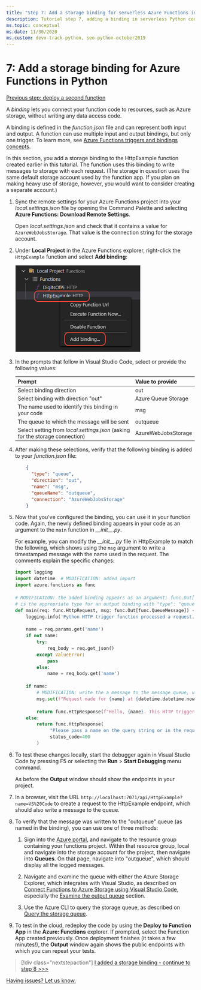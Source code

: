 ```yaml
---
title: "Step 7: Add a storage binding for serverless Azure Functions in Python with VS Code"
description: Tutorial step 7, adding a binding in serverless Python code to write messages to Azure storage.
ms.topic: conceptual
ms.date: 11/30/2020
ms.custom: devx-track-python, seo-python-october2019
---
```


# 7: Add a storage binding for Azure Functions in Python

[Previous step: deploy a second function](tutorial-vs-code-serverless-python-06.md)

A _binding_ lets you connect your function code to resources, such as Azure storage, without writing any data access code.

A binding is defined in the *function.json* file and can represent both input and output. A function can use multiple input and output bindings, but only one trigger. To learn more, see [Azure Functions triggers and bindings concepts](/azure/azure-functions/functions-triggers-bindings).

In this section, you add a storage binding to the HttpExample function created earlier in this tutorial. The function uses this binding to write messages to storage with each request. (The storage in question uses the same default storage account used by the function app. If you plan on making heavy use of storage, however, you would want to consider creating a separate account.)

1. Sync the remote settings for your Azure Functions project into your *local.settings.json* file by opening the Command Palette and selecting **Azure Functions: Download Remote Settings**.

    Open *local.settings.json* and check that it contains a value for `AzureWebJobsStorage`. That value is the connection string for the storage account.

1. Under **Local Project** in the Azure Functions explorer, right-click the `HttpExample` function and select **Add binding**:

    ![Add binding command in the Visual Studio Code explorer](media/tutorial-vs-code-serverless-python/add-binding-command-to-azure-functions-in-visual-studio-code.png)

1. In the prompts that follow in Visual Studio Code, select or provide the following values:

    | Prompt | Value to provide |
    | --- | --- |
    | Select binding direction | out |
    | Select binding with direction "out" | Azure Queue Storage |
    | The name used to identify this binding in your code | msg |
    | The queue to which the message will be sent | outqueue |
    | Select setting from *local.settings.json* (asking for the storage connection) | AzureWebJobsStorage |

1. After making these selections, verify that the following binding is added to your *function.json* file:

    ```json
        {
          "type": "queue",
          "direction": "out",
          "name": "msg",
          "queueName": "outqueue",
          "connection": "AzureWebJobsStorage"
        }
    ```

1. Now that you've configured the binding, you can use it in your function code. Again, the newly defined binding appears in your code as an argument to the `main` function in *\_\_init\_\_.py*.

    For example, you can modify the *\_\_init\_\_.py* file in HttpExample to match the following, which shows using the `msg` argument to write a timestamped message with the name used in the request. The comments explain the specific changes:

    ```python
    import logging
    import datetime  # MODIFICATION: added import
    import azure.functions as func

    # MODIFICATION: the added binding appears as an argument; func.Out[func.QueueMessage]
    # is the appropriate type for an output binding with "type": "queue" (in function.json).
    def main(req: func.HttpRequest, msg: func.Out[func.QueueMessage]) -> func.HttpResponse:
        logging.info('Python HTTP trigger function processed a request.')

        name = req.params.get('name')
        if not name:
            try:
                req_body = req.get_json()
            except ValueError:
                pass
            else:
                name = req_body.get('name')

        if name:
            # MODIFICATION: write the a message to the message queue, using msg.set
            msg.set(f"Request made for {name} at {datetime.datetime.now()}")

            return func.HttpResponse(f"Hello, {name}. This HTTP triggered function executed successfully.")
        else:
            return func.HttpResponse(
                 "Please pass a name on the query string or in the request body",
                 status_code=400
            )
    ```

1. To test these changes locally, start the debugger again in Visual Studio Code by pressing F5 or selecting the **Run** > **Start Debugging** menu command.

    As before the **Output** window should show the endpoints in your project.

1. In a browser, visit the URL `http://localhost:7071/api/HttpExample?name=VS%20Code` to create a request to the HttpExample endpoint, which should also write a message to the queue.

1. To verify that the message was written to the "outqueue" queue (as named in the binding), you can use one of three methods:

    1. Sign into the [Azure portal](https://portal.azure.com), and navigate to the resource group containing your functions project. Within that resource group, local and navigate into the storage account for the project, then navigate into **Queues**. On that page, navigate into "outqueue", which should display all the logged messages.

    1. Navigate and examine the queue with either the Azure Storage Explorer, which integrates with Visual Studio, as described on [Connect Functions to Azure Storage using Visual Studio Code](/azure/azure-functions/functions-add-output-binding-storage-queue-vs-code), especially the [Examine the output queue](/azure/azure-functions/functions-add-output-binding-storage-queue-vs-code#examine-the-output-queue) section.

    1. Use the Azure CLI to query the storage queue, as described on [Query the storage queue](/azure/azure-functions/functions-add-output-binding-storage-queue-cli?pivots=programming-language-python).

1. To test in the cloud, redeploy the code by using the **Deploy to Function App** in the **Azure: Functions** explorer. If prompted, select the Function App created previously. Once deployment finishes (it takes a few minutes!), the **Output** window again shows the public endpoints with which you can repeat your tests.

> [!div class="nextstepaction"]
> [I added a storage binding - continue to step 8 >>>](tutorial-vs-code-serverless-python-08.md)

[Having issues? Let us know.](https://aka.ms/python-functions-qs-ms-survey)
